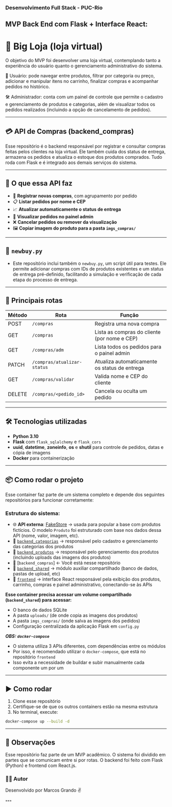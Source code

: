 ### Desenvolvimento Full Stack - PUC-Rio

## MVP Back End com Flask + Interface React:
# 🛒 Big Loja (loja virtual) 

O objetivo do MVP foi desenvolver uma loja virtual, contemplando tanto a experiência do usuário quanto o gerenciamento administrativo do sistema. 

👤 Usuário: pode navegar entre produtos, filtrar por categoria ou preço, adicionar e manipular itens no carrinho, finalizar compras e acompanhar pedidos no histórico.

🛠️ Administrador: conta com um painel de controle que permite o cadastro e gerenciamento de produtos e categorias, além de visualizar todos os pedidos realizados (incluindo a opção de cancelamento de pedidos).

---

## 💳 API de Compras (backend_compras)

Esse repositório é o backend responsável por registrar e consultar compras feitas pelos clientes na loja virtual. Ele também cuida dos status de entrega, armazena os pedidos e atualiza o estoque dos produtos comprados. Tudo roda com Flask e é integrado aos demais serviços do sistema.

---

## 🚀 O que essa API faz

- 🛒 **Registrar novas compras**, com agrupamento por pedido
- 📋 **Listar pedidos por nome e CEP**
- 📈 **Atualizar automaticamente o status de entrega**
- 👀 **Visualizar pedidos no painel admin**
- ❌ **Cancelar pedidos ou remover da visualização**
- 🖼️ **Copiar imagem do produto para a pasta `imgs_compras/`**

---

## 🧪 `newbuy.py`

- Este repositório inclui também o `newbuy.py`, um script útil para testes. Ele permite adicionar compras com IDs de produtos existentes e um status de entrega pré-definido, facilitando a simulação e verificação de cada etapa do processo de entrega.

---

## 🔄 Principais rotas

| Método | Rota                          | Função                                        |
|--------|-------------------------------|-----------------------------------------------|
| POST   | `/compras`                    | Registra uma nova compra                      |
| GET    | `/compras`                    | Lista as compras do cliente (por nome e CEP)  |
| GET    | `/compras/adm`                | Lista todos os pedidos para o painel admin    |
| PATCH  | `/compras/atualizar-status`   | Atualiza automaticamente os status de entrega |
| GET    | `/compras/validar`            | Valida nome e CEP do cliente                  |
| DELETE | `/compras/<pedido_id>`        | Cancela ou oculta um pedido                   |

---

## 🛠️ Tecnologias utilizadas

- **Python 3.10**
- **Flask** com `flask_sqlalchemy` e `flask_cors`
- **uuid**, **datetime**, **zoneinfo**, **os** e **shutil** para controle de pedidos, datas e cópia de imagens
- **Docker** para containerização

---

## 📦 Como rodar o projeto

Esse container faz parte de um sistema completo e depende dos seguintes repositórios para funcionar corretamente:

### Estrutura do sistema:

- 🌐 **API externa**: [FakeStore](https://fakestoreapi.com/) → usada para popular a base com produtos fictícios. O modelo `Produto` foi estruturado com base nos dados dessa API (nome, valor, imagem, etc).
- 🔹 [`backend_categorias`](https://github.com/seu-usuario/backend_categorias) → responsável pelo cadastro e gerenciamento das categorias dos produtos
- 🔹 [`backend_produtos`](https://github.com/seu-usuario/backend_produtos) → responsável pelo gerenciamento dos produtos (incluindo uploads das imagens dos produtos)
- 🔹 [`backend_compras`] ← Você está nesse repositório
- 🔸 [`backend_shared`](https://github.com/seu-usuario/backend_shared) → módulo auxiliar compartilhado (banco de dados, pastas de upload, etc)
- 💠 [`frontend`](https://github.com/seu-usuario/frontend) → interface React responsável pela exibição dos produtos, carrinho, compras e painel administrativo, conectando-se às APIs

**Esse container precisa acessar um volume compartilhado (`backend_shared`) para acessar:**
 - O banco de dados SQLite
 - A pasta `uploads/` (de onde copia as imagens dos produtos)
 - A pasta `imgs_compras/` (onde salva as imagens dos pedidos)
 - Configuração centralizada da aplicação Flask em `config.py`

***OBS: `docker-compose`***  
 - O sistema utiliza 3 APIs diferentes, com dependências entre os módulos  
 - Por isso, é recomendado utilizar o `docker-compose`, que está no repositório `frontend`  
 - Isso evita a necessidade de buildar e subir manualmente cada componente um por um

---

## ▶️ Como rodar

1. Clone esse repositório  
2. Certifique-se de que os outros containers estão na mesma estrutura  
3. No terminal, execute:

```bash
docker-compose up --build -d
```

---

## 🧠 Observações
Esse repositório faz parte de um MVP acadêmico. O sistema foi dividido em partes que se comunicam entre si por rotas. O backend foi feito com Flask (Python) e frontend com React.js.

### 🙋‍♂️ Autor
Desenvolvido por Marcos Grando ✌️

"""
